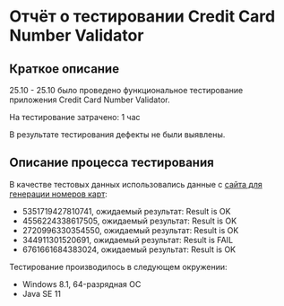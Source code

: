 # Отчёт о тестировании Credit Card Number Validator

## Краткое описание

25.10 - 25.10 было проведено функциональное тестирование приложения Credit Card Number Validator.

На тестирование затрачено: 1 час

В результате тестирования дефекты не были выявлены.

## Описание процесса тестирования

В качестве тестовых данных использовались данные с [сайта для генерации номеров карт](https://www.freeformatter.com/credit-card-number-generator-validator.html):
* 5351719427810741, ожидаемый результат: Result is OK
* 4556224338617505, ожидаемый результат: Result is OK
* 2720996330354550, ожидаемый результат: Result is OK
* 344911301520691, ожидаемый результат: Result is FAIL
* 6761661684383024, ожидаемый результат: Result is OK

Тестирование производилось в следующем окружении:
* Windows 8.1, 64-разрядная ОС
* Java SE 11